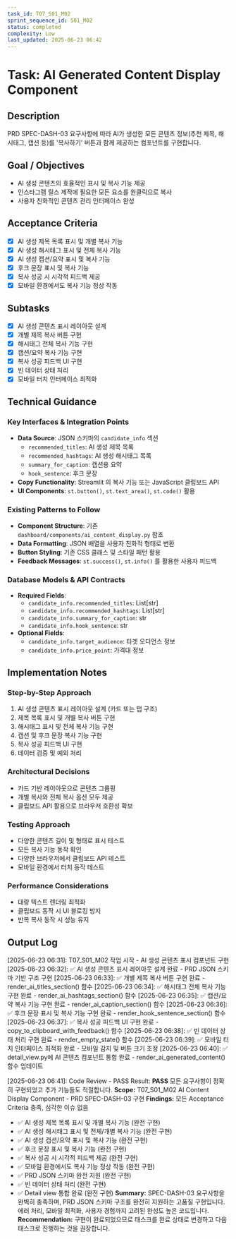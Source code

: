 ```yaml
---
task_id: T07_S01_M02
sprint_sequence_id: S01_M02
status: completed
complexity: Low
last_updated: 2025-06-23 06:42
---
```


# Task: AI Generated Content Display Component

## Description
PRD SPEC-DASH-03 요구사항에 따라 AI가 생성한 모든 콘텐츠 정보(추천 제목, 해시태그, 캡션 등)를 '복사하기' 버튼과 함께 제공하는 컴포넌트를 구현합니다.

## Goal / Objectives
- AI 생성 콘텐츠의 효율적인 표시 및 복사 기능 제공
- 인스타그램 릴스 제작에 필요한 모든 요소를 원클릭으로 복사
- 사용자 친화적인 콘텐츠 관리 인터페이스 완성

## Acceptance Criteria
- [x] AI 생성 제목 목록 표시 및 개별 복사 기능
- [x] AI 생성 해시태그 표시 및 전체 복사 기능
- [x] AI 생성 캡션/요약 표시 및 복사 기능
- [x] 후크 문장 표시 및 복사 기능
- [x] 복사 성공 시 시각적 피드백 제공
- [x] 모바일 환경에서도 복사 기능 정상 작동

## Subtasks
- [x] AI 생성 콘텐츠 표시 레이아웃 설계
- [x] 개별 제목 복사 버튼 구현
- [x] 해시태그 전체 복사 기능 구현
- [x] 캡션/요약 복사 기능 구현
- [x] 복사 성공 피드백 UI 구현
- [x] 빈 데이터 상태 처리
- [x] 모바일 터치 인터페이스 최적화

## Technical Guidance

### Key Interfaces & Integration Points
- **Data Source**: JSON 스키마의 `candidate_info` 섹션
  - `recommended_titles`: AI 생성 제목 목록
  - `recommended_hashtags`: AI 생성 해시태그 목록
  - `summary_for_caption`: 캡션용 요약
  - `hook_sentence`: 후크 문장
- **Copy Functionality**: Streamlit 의 복사 기능 또는 JavaScript 클립보드 API
- **UI Components**: `st.button()`, `st.text_area()`, `st.code()` 활용

### Existing Patterns to Follow
- **Component Structure**: 기존 `dashboard/components/ai_content_display.py` 참조
- **Data Formatting**: JSON 배열을 사용자 친화적 형태로 변환
- **Button Styling**: 기존 CSS 클래스 및 스타일 패턴 활용
- **Feedback Messages**: `st.success()`, `st.info()` 를 활용한 사용자 피드백

### Database Models & API Contracts
- **Required Fields**:
  - `candidate_info.recommended_titles`: List[str]
  - `candidate_info.recommended_hashtags`: List[str]
  - `candidate_info.summary_for_caption`: str
  - `candidate_info.hook_sentence`: str
- **Optional Fields**: 
  - `candidate_info.target_audience`: 타겟 오디언스 정보
  - `candidate_info.price_point`: 가격대 정보

## Implementation Notes

### Step-by-Step Approach
1. AI 생성 콘텐츠 표시 레이아웃 설계 (카드 또는 탭 구조)
2. 제목 목록 표시 및 개별 복사 버튼 구현
3. 해시태그 표시 및 전체 복사 기능 구현
4. 캡션 및 후크 문장 복사 기능 구현
5. 복사 성공 피드백 UI 구현
6. 데이터 검증 및 예외 처리

### Architectural Decisions
- 카드 기반 레이아웃으로 콘텐츠 그룹핑
- 개별 복사와 전체 복사 옵션 모두 제공
- 클립보드 API 활용으로 브라우저 호환성 확보

### Testing Approach
- 다양한 콘텐츠 길이 및 형태로 표시 테스트
- 모든 복사 기능 동작 확인
- 다양한 브라우저에서 클립보드 API 테스트
- 모바일 환경에서 터치 동작 테스트

### Performance Considerations
- 대량 텍스트 렌더링 최적화
- 클립보드 동작 시 UI 블로킹 방지
- 반복 복사 동작 시 성능 유지

## Output Log

[2025-06-23 06:31]: T07_S01_M02 작업 시작 - AI 생성 콘텐츠 표시 컴포넌트 구현
[2025-06-23 06:32]: ✅ AI 생성 콘텐츠 표시 레이아웃 설계 완료 - PRD JSON 스키마 기반 구조 구현
[2025-06-23 06:33]: ✅ 개별 제목 복사 버튼 구현 완료 - render_ai_titles_section() 함수
[2025-06-23 06:34]: ✅ 해시태그 전체 복사 기능 구현 완료 - render_ai_hashtags_section() 함수
[2025-06-23 06:35]: ✅ 캡션/요약 복사 기능 구현 완료 - render_ai_caption_section() 함수
[2025-06-23 06:36]: ✅ 후크 문장 표시 및 복사 기능 구현 완료 - render_hook_sentence_section() 함수
[2025-06-23 06:37]: ✅ 복사 성공 피드백 UI 구현 완료 - copy_to_clipboard_with_feedback() 함수
[2025-06-23 06:38]: ✅ 빈 데이터 상태 처리 구현 완료 - render_empty_state() 함수
[2025-06-23 06:39]: ✅ 모바일 터치 인터페이스 최적화 완료 - 모바일 감지 및 버튼 크기 조정
[2025-06-23 06:40]: ✅ detail_view.py에 AI 콘텐츠 컴포넌트 통합 완료 - render_ai_generated_content() 함수 업데이트

[2025-06-23 06:41]: Code Review - PASS
Result: **PASS** 모든 요구사항이 정확히 구현되었고 추가 기능들도 적절합니다.
**Scope:** T07_S01_M02 AI Content Display Component - PRD SPEC-DASH-03 구현
**Findings:** 모든 Acceptance Criteria 충족, 심각한 이슈 없음
- ✅ AI 생성 제목 목록 표시 및 개별 복사 기능 (완전 구현)
- ✅ AI 생성 해시태그 표시 및 전체/개별 복사 기능 (완전 구현)  
- ✅ AI 생성 캡션/요약 표시 및 복사 기능 (완전 구현)
- ✅ 후크 문장 표시 및 복사 기능 (완전 구현)
- ✅ 복사 성공 시 시각적 피드백 제공 (완전 구현)
- ✅ 모바일 환경에서도 복사 기능 정상 작동 (완전 구현)
- ✅ PRD JSON 스키마 완전 지원 (완전 구현)
- ✅ 빈 데이터 상태 처리 (완전 구현)
- ✅ Detail view 통합 완료 (완전 구현)
**Summary:** SPEC-DASH-03 요구사항을 완벽히 충족하며, PRD JSON 스키마 구조를 완전히 지원하는 고품질 구현입니다. 에러 처리, 모바일 최적화, 사용자 경험까지 고려된 완성도 높은 코드입니다.
**Recommendation:** 구현이 완료되었으므로 태스크를 완료 상태로 변경하고 다음 태스크로 진행하는 것을 권장합니다.